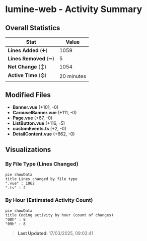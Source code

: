 # lumine-web - Activity Summary 

## Overall Statistics

| Stat                   | Value                                                             |
| ---------------------- | ----------------------------------------------------------------- |
| **Lines Added** (➕)   | 1059                                          |
| **Lines Removed** (➖) | 5                                        |
| **Net Change** (↕)    | 1054                |
| **Active Time** (⌚)   | 20 minutes |


## Modified Files
- **Banner.vue** (+101, -0)
- **CarouselBanner.vue** (+111, -0)
- **Page.vue** (+67, -0)
- **ListButton.vue** (+116, -5)
- **customEvents.ts** (+2, -0)
- **DetailContent.vue** (+662, -0)

## Visualizations

### By File Type (Lines Changed)

```mermaid
pie showData
title Lines changed by file type
".vue" : 1062
".ts" : 2
```

### By Hour (Estimated Activity Count)

```mermaid
pie showData
title Coding activity by hour (count of changes)
"08h" : 8
"09h" : 8
```


> **Last Updated:** 17/03/2025, 09:03:41